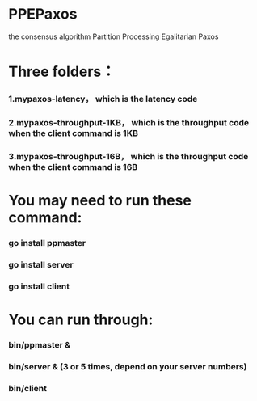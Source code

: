 # PPEPaxos
the consensus algorithm Partition  Processing Egalitarian Paxos
# Three folders：
### 1.mypaxos-latency， which is the latency code
### 2.mypaxos-throughput-1KB， which is the throughput code when the client command is 1KB
### 3.mypaxos-throughput-16B， which is the throughput code when the client command is 16B
# You may need to run these command:
### go install ppmaster
### go install server
### go install client
# You can run through:
### bin/ppmaster &
### bin/server & (3 or 5 times, depend on your server numbers)
### bin/client
